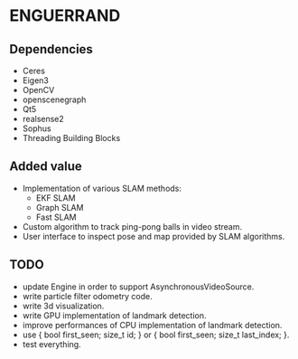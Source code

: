 ENGUERRAND
==========

Dependencies
------------

* Ceres
* Eigen3
* OpenCV
* openscenegraph
* Qt5
* realsense2
* Sophus
* Threading Building Blocks

Added value
-----------

* Implementation of various SLAM methods:
    * EKF SLAM
    * Graph SLAM
    * Fast SLAM
* Custom algorithm to track ping-pong balls in video stream.
* User interface to inspect pose and map provided by SLAM algorithms.

TODO
----

* update Engine in order to support AsynchronousVideoSource.
* write particle filter odometry code.
* write 3d visualization.
* write GPU implementation of landmark detection.
* improve performances of CPU implementation of landmark detection.
* use { bool first\_seen; size\_t id; } or { bool first\_seen; size\_t last\_index; }.
* test everything.

